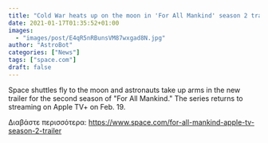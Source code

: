 ```yaml
---
title: "Cold War heats up on the moon in 'For All Mankind' season 2 trailer for Apple TV+"
date: 2021-01-17T01:35:52+01:00
images:
  - "images/post/E4qR5nRBunsVM87wxgad8N.jpg"
author: "AstroBot"
categories: ["News"]
tags: ["space.com"]
draft: false
---
```


Space shuttles fly to the moon and astronauts take up arms in the new trailer for the second season of "For All Mankind." The series returns to streaming on Apple TV+ on Feb. 19. 

Διαβάστε περισσότερα: https://www.space.com/for-all-mankind-apple-tv-season-2-trailer
